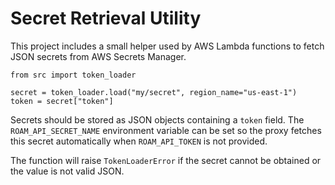 # Secret Retrieval Utility

This project includes a small helper used by AWS Lambda functions to fetch JSON
secrets from AWS Secrets Manager.

```
from src import token_loader

secret = token_loader.load("my/secret", region_name="us-east-1")
token = secret["token"]
```

Secrets should be stored as JSON objects containing a `token` field. The
`ROAM_API_SECRET_NAME` environment variable can be set so the proxy fetches this
secret automatically when `ROAM_API_TOKEN` is not provided.

The function will raise `TokenLoaderError` if the secret cannot be obtained or
the value is not valid JSON.
